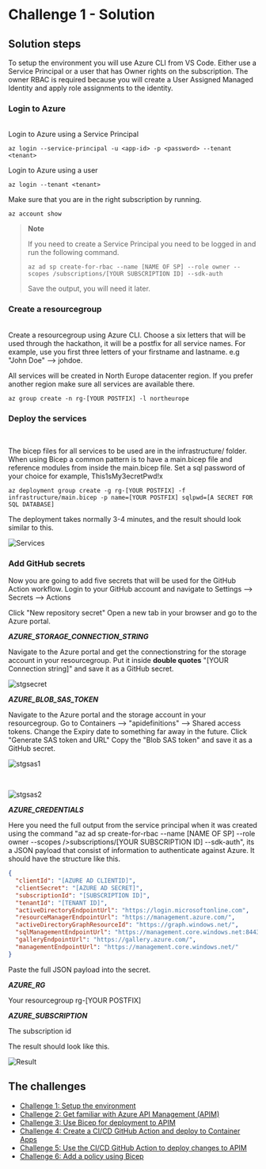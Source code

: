 # Challenge 1 - Solution

## Solution steps

To setup the environment you will use Azure CLI from VS Code.
Either use a Service Principal or a user that has Owner rights on the subscription. The owner RBAC is required because you will create a User Assigned Managed Identity and apply role assignments to the identity. 


### Login to Azure 
<br>
Login to Azure using a Service Principal

```shell
az login --service-principal -u <app-id> -p <password> --tenant <tenant>
```
Login to Azure using a user

```shell
az login --tenant <tenant>
```

Make sure that you are in the right subscription by running. 
```shell
az account show
```

> **Note**
> 
> If you need to create a Service Principal you need to be logged in and run the following command. 
>
>```shell
>az ad sp create-for-rbac --name [NAME OF SP] --role owner --scopes /subscriptions/[YOUR SUBSCRIPTION ID] --sdk-auth
>```
>
>Save the output, you will need it later. 

### Create a resourcegroup
<br>
Create a resourcegroup using Azure CLI. Choose a six letters that will be used through the hackathon, it will be a postfix for all service names. For example, use you first three letters of your firstname and lastname. e.g "John Doe" --> johdoe. 

All services will be created in North Europe datacenter region. If you prefer another region make sure all services are available there. 

```shell
az group create -n rg-[YOUR POSTFIX] -l northeurope
```

### Deploy the services
<br>

The bicep files for all services to be used are in the infrastructure/ folder. When using Bicep a common pattern is to have a main.bicep file and reference modules from inside the main.bicep file. Set a sql password of your choice for example, This1sMy3ecretPwd!x

```shell
az deployment group create -g rg-[YOUR POSTFIX] -f infrastructure/main.bicep -p name=[YOUR POSTFIX] sqlpwd=[A SECRET FOR SQL DATABASE]
```

The deployment takes normally 3-4 minutes, and the result should look similar to this. 

![Services](img/ch1-services.png)

### Add GitHub secrets

Now you are going to add five secrets that will be used for the GitHub Action workflow. Login to your GitHub account and navigate to Settings --> Secrets --> Actions 

Click "New repository secret" 
Open a new tab in your browser and go to the Azure portal. 

***AZURE_STORAGE_CONNECTION_STRING***

Navigate to the Azure portal and get the connectionstring for the storage account in your resourcegroup. Put it inside **double quotes** "[YOUR Connection string]" and save it as a GitHub secret.   

![stgsecret](img/ch1-stgconnection.png)

***AZURE_BLOB_SAS_TOKEN***

Navigate to the Azure portal and the storage account in your resourcegroup. Go to Containers --> "apidefinitions" --> Shared access tokens. 
Change the Expiry date to something far away in the future. 
Click "Generate SAS token and URL"
Copy the "Blob SAS token" and save it as a GitHub secret.

![stgsas1](img/ch1-stgsas1.png)

<br>

![stgsas2](img/ch1-stgsas2.png)


***AZURE_CREDENTIALS***

Here you need the full output from the service principal when it was created using the command "az ad sp create-for-rbac --name [NAME OF SP] --role owner --scopes />subscriptions/[YOUR SUBSCRIPTION ID] --sdk-auth", its a JSON payload that consist of information to authenticate against Azure. It should have the structure like this. 

```json
{
  "clientId": "[AZURE AD CLIENTID]",
  "clientSecret": "[AZURE AD SECRET]",
  "subscriptionId": "[SUBSCRIPTION ID]",
  "tenantId": "[TENANT ID]",
  "activeDirectoryEndpointUrl": "https://login.microsoftonline.com",
  "resourceManagerEndpointUrl": "https://management.azure.com/",
  "activeDirectoryGraphResourceId": "https://graph.windows.net/",
  "sqlManagementEndpointUrl": "https://management.core.windows.net:8443/",
  "galleryEndpointUrl": "https://gallery.azure.com/",
  "managementEndpointUrl": "https://management.core.windows.net/"
}
```
Paste the full JSON payload into the secret. 

***AZURE_RG***

Your resourcegroup rg-[YOUR POSTFIX]

***AZURE_SUBSCRIPTION***

The subscription id

The result should look like this. 

![Result](img/ch1-result.png)

## The challenges

* [Challenge 1: Setup the environment](challenge1.md)
* [Challenge 2: Get familiar with Azure API Management (APIM)](challenge2.md)
* [Challenge 3: Use Bicep for deployment to APIM](challenge3.md)
* [Challenge 4: Create a CI/CD GitHub Action and deploy to Container Apps](challenge4.md)
* [Challenge 5: Use the CI/CD GitHub Action to deploy changes to APIM](challenge5.md)
* [Challenge 6: Add a policy using Bicep](challenge6.md)
